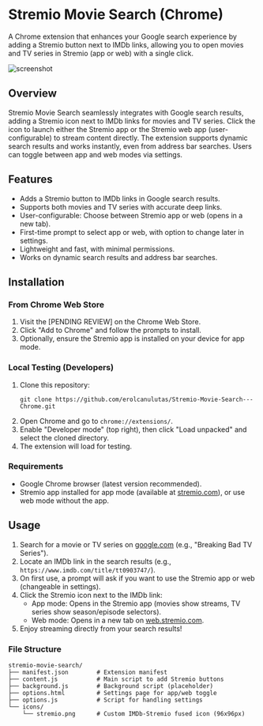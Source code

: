# Stremio Movie Search (Chrome)

A Chrome extension that enhances your Google search experience by adding a Stremio button next to IMDb links, allowing you to open movies and TV series in Stremio (app or web) with a single click.

![screenshot](https://github.com/user-attachments/assets/13bee574-389c-4d22-9017-1312add8c8f4)

## Overview

Stremio Movie Search seamlessly integrates with Google search results, adding a Stremio icon next to IMDb links for movies and TV series. Click the icon to launch either the Stremio app or the Stremio web app (user-configurable) to stream content directly. The extension supports dynamic search results and works instantly, even from address bar searches. Users can toggle between app and web modes via settings.

## Features
- Adds a Stremio button to IMDb links in Google search results.
- Supports both movies and TV series with accurate deep links.
- User-configurable: Choose between Stremio app or web (opens in a new tab).
- First-time prompt to select app or web, with option to change later in settings.
- Lightweight and fast, with minimal permissions.
- Works on dynamic search results and address bar searches.

## Installation

### From Chrome Web Store
1. Visit the [PENDING REVIEW] on the Chrome Web Store.
2. Click "Add to Chrome" and follow the prompts to install.
3. Optionally, ensure the Stremio app is installed on your device for app mode.

### Local Testing (Developers)
1. Clone this repository:
   ```
   git clone https://github.com/erolcanulutas/Stremio-Movie-Search---Chrome.git
   ```
2. Open Chrome and go to `chrome://extensions/`.
3. Enable "Developer mode" (top right), then click "Load unpacked" and select the cloned directory.
4. The extension will load for testing.

### Requirements
- Google Chrome browser (latest version recommended).
- Stremio app installed for app mode (available at [stremio.com](https://www.stremio.com)), or use web mode without the app.

## Usage
1. Search for a movie or TV series on [google.com](https://www.google.com) (e.g., "Breaking Bad TV Series").
2. Locate an IMDb link in the search results (e.g., `https://www.imdb.com/title/tt0903747/`).
3. On first use, a prompt will ask if you want to use the Stremio app or web (changeable in settings).
4. Click the Stremio icon next to the IMDb link:
   - App mode: Opens in the Stremio app (movies show streams, TV series show season/episode selectors).
   - Web mode: Opens in a new tab on [web.stremio.com](https://web.stremio.com).
5. Enjoy streaming directly from your search results!

### File Structure
```
stremio-movie-search/
├── manifest.json        # Extension manifest
├── content.js           # Main script to add Stremio buttons
├── background.js        # Background script (placeholder)
├── options.html         # Settings page for app/web toggle
├── options.js           # Script for handling settings
└── icons/
    └── stremio.png      # Custom IMDb-Stremio fused icon (96x96px)
```

